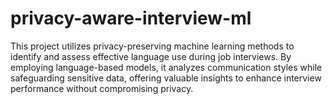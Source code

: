 # privacy-aware-interview-ml
This project utilizes privacy-preserving machine learning methods to identify and assess effective language use during job interviews. By employing language-based models, it analyzes communication styles while safeguarding sensitive data, offering valuable insights to enhance interview performance without compromising privacy.
